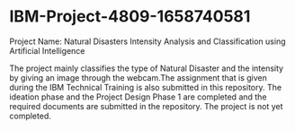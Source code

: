 # IBM-Project-4809-1658740581
Project Name: Natural Disasters Intensity Analysis and Classification using Artificial Intelligence

The project mainly classifies the type of Natural Disaster and the intensity by giving an image through the webcam.The assignment that is given during the IBM Technical Training is also submitted in this repository. The ideation phase and the Project Design Phase 1 are completed and the required documents are submitted in the repository. The project is not yet completed.
